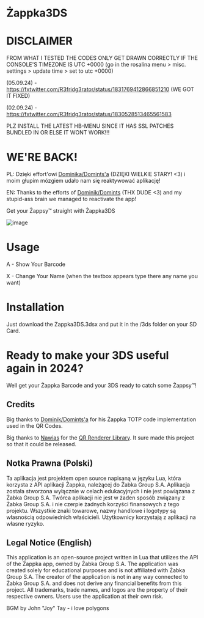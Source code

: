 # Żappka3DS

# DISCLAIMER 
FROM WHAT I TESTED THE CODES ONLY GET DRAWN CORRECTLY IF THE CONSOLE'S TIMEZONE IS UTC +0000 (go in the rosalina menu > misc. settings > update time > set to utc +0000)

(05.09.24) - https://fxtwitter.com/R3fridg3rator/status/1831769412866851210 (WE GOT IT FIXED)

(02.09.24) - https://fxtwitter.com/R3fridg3rator/status/1830528513465561583

PLZ INSTALL THE LATEST HB-MENU SINCE IT HAS SSL PATCHES BUNDLED IN OR ELSE IT WONT WORK!!!

# WE'RE BACK!
PL:
Dzięki effort'owi [Dominika/Domints'a](https://github.com/domints) (DZIĘKI WIELKIE STARY! <3) i moim głupim mózgiem udało nam się reaktywować aplikację!

EN:
Thanks to the efforts of [Dominik/Domints](https://github.com/domints) (THX DUDE <3) and my stupid-ass brain we managed to reactivate the app!

Get your Żappsy™ straight with Żappka3DS

![image](https://github.com/user-attachments/assets/929883cf-df87-43e1-a34d-33d94d3d4cda)


# Usage
A - Show Your Barcode

X - Change Your Name (when the textbox appears type there any name you want)

# Installation 
Just download the Zappka3DS.3dsx and put it in the /3ds folder on your SD Card.


# Ready to make your 3DS useful again in 2024?
Well get your Żappka Barcode and your 3DS ready to catch some Żappsy™!


## Credits
Big thanks to [Dominik/Domints'a](https://github.com/domints) for his Żappka TOTP code implementation used in the QR Codes.


Big thanks to [Nawias](https://github.com/Nawias) for the [QR Renderer Library](https://github.com/Nawias/love-qrcode). It sure made this project so that it could be released.

## Notka Prawna (Polski)
Ta aplikacja jest projektem open source napisaną w języku Lua, która korzysta z API aplikacji Żappka, należącej do Żabka Group S.A. Aplikacja została stworzona wyłącznie w celach edukacyjnych i nie jest powiązana z Żabka Group S.A. Twórca aplikacji nie jest w żaden sposób związany z Żabka Group S.A. i nie czerpie żadnych korzyści finansowych z tego projektu. Wszystkie znaki towarowe, nazwy handlowe i logotypy są własnością odpowiednich właścicieli. Użytkownicy korzystają z aplikacji na własne ryzyko.

## Legal Notice (English)
This application is an open-source project written in Lua that utilizes the API of the Żappka app, owned by Żabka Group S.A. The application was created solely for educational purposes and is not affiliated with Żabka Group S.A. The creator of the application is not in any way connected to Żabka Group S.A. and does not derive any financial benefits from this project. All trademarks, trade names, and logos are the property of their respective owners. Users use the application at their own risk.

BGM by John "Joy" Tay - i love polygons





